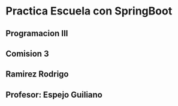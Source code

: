 # Practica Escuela con SpringBoot
## Programacion III 
## Comision 3
## Ramirez Rodrigo

## Profesor: Espejo Guiliano